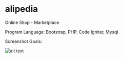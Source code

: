 # alipedia
Online Shop - Marketplace

Program Language: Bootstrap, PHP, Code Igniter, Mysql

Screenshot Goals:

![alt text](https://firebasestorage.googleapis.com/v0/b/monkey-teknologi-indonesia.appspot.com/o/Ngodings%2FportfoliosList%2FscreenshotApp%2Fa5PbRCfAPWUH7Vc7N0u6%2F20191125-JvEzLY-aloohabandung.png?alt=media&token=31f1cc00-97b6-4fa4-aed6-cd49d34d5085)
